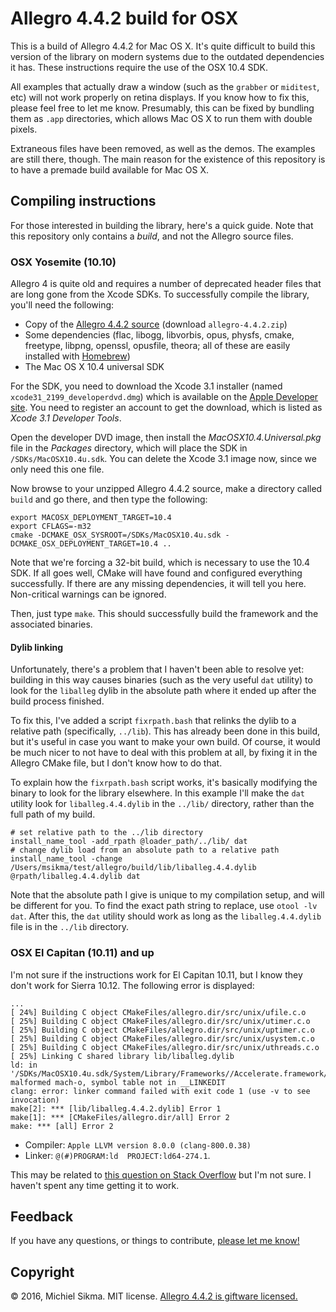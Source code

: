 # Allegro 4.4.2 build for OSX

This is a build of Allegro 4.4.2 for Mac OS X. It's quite difficult to build this version of the library on modern systems due to the outdated dependencies it has. These instructions require the use of the OSX 10.4 SDK.

All examples that actually draw a window (such as the `grabber` or `miditest`, etc) will not work properly on retina displays. If you know how to fix this, please feel free to let me know. Presumably, this can be fixed by bundling them as `.app` directories, which allows Mac OS X to run them with double pixels.

Extraneous files have been removed, as well as the demos. The examples are still there, though. The main reason for the existence of this repository is to have a premade build available for Mac OS X.

## Compiling instructions

For those interested in building the library, here's a quick guide. Note that this repository only contains a *build*, and not the Allegro source files.

### OSX Yosemite (10.10)

Allegro 4 is quite old and requires a number of deprecated header files that are long gone from the Xcode SDKs. To successfully compile the library, you'll need the following:

* Copy of the [Allegro 4.4.2 source](https://www.allegro.cc/files/?v=4.4) (download `allegro-4.4.2.zip`)
* Some dependencies (flac, libogg, libvorbis, opus, physfs, cmake, freetype, libpng, openssl, opusfile, theora; all of these are easily installed with [Homebrew](http://brew.sh/index.html))
* The Mac OS X 10.4 universal SDK

For the SDK, you need to download the Xcode 3.1 installer (named `xcode31_2199_developerdvd.dmg`) which is available on the [Apple Developer site](https://developer.apple.com/download/more/). You need to register an account to get the download, which is listed as *Xcode 3.1 Developer Tools*.

Open the developer DVD image, then install the *MacOSX10.4.Universal.pkg* file in the *Packages* directory, which will place the SDK in `/SDKs/MacOSX10.4u.sdk`. You can delete the Xcode 3.1 image now, since we only need this one file.

Now browse to your unzipped Allegro 4.4.2 source, make a directory called `build` and go there, and then type the following:

    export MACOSX_DEPLOYMENT_TARGET=10.4
    export CFLAGS=-m32
    cmake -DCMAKE_OSX_SYSROOT=/SDKs/MacOSX10.4u.sdk -DCMAKE_OSX_DEPLOYMENT_TARGET=10.4 ..

Note that we're forcing a 32-bit build, which is necessary to use the 10.4 SDK. If all goes well, CMake will have found and configured everything successfully. If there are any missing dependencies, it will tell you here. Non-critical warnings can be ignored.

Then, just type `make`. This should successfully build the framework and the associated binaries.

#### Dylib linking

Unfortunately, there's a problem that I haven't been able to resolve yet: building in this way causes binaries (such as the very useful `dat` utility) to look for the `liballeg` dylib in the absolute path where it ended up after the build process finished.

To fix this, I've added a script `fixrpath.bash` that relinks the dylib to a relative path (specifically, `../lib`). This has already been done in this build, but it's useful in case you want to make your own build. Of course, it would be much nicer to not have to deal with this problem at all, by fixing it in the Allegro CMake file, but I don't know how to do that.

To explain how the `fixrpath.bash` script works, it's basically modifying the binary to look for the library elsewhere. In this example I'll make the `dat` utility look for `liballeg.4.4.dylib` in the `../lib/` directory, rather than the full path of my build.

    # set relative path to the ../lib directory
    install_name_tool -add_rpath @loader_path/../lib/ dat
    # change dylib load from an absolute path to a relative path
    install_name_tool -change /Users/msikma/test/allegro/build/lib/liballeg.4.4.dylib @rpath/liballeg.4.4.dylib dat

Note that the absolute path I give is unique to my compilation setup, and will be different for you. To find the exact path string to replace, use `otool -lv dat`. After this, the `dat` utility should work as long as the `liballeg.4.4.dylib` file is in the `../lib` directory.

### OSX El Capitan (10.11) and up

I'm not sure if the instructions work for El Capitan 10.11, but I know they don't work for Sierra 10.12. The following error is displayed:

    ...
    [ 24%] Building C object CMakeFiles/allegro.dir/src/unix/ufile.c.o
    [ 25%] Building C object CMakeFiles/allegro.dir/src/unix/utimer.c.o
    [ 25%] Building C object CMakeFiles/allegro.dir/src/unix/uptimer.c.o
    [ 25%] Building C object CMakeFiles/allegro.dir/src/unix/usystem.c.o
    [ 25%] Building C object CMakeFiles/allegro.dir/src/unix/uthreads.c.o
    [ 25%] Linking C shared library lib/liballeg.dylib
    ld: in '/SDKs/MacOSX10.4u.sdk/System/Library/Frameworks//Accelerate.framework/Versions/A/Accelerate', malformed mach-o, symbol table not in __LINKEDIT
    clang: error: linker command failed with exit code 1 (use -v to see invocation)
    make[2]: *** [lib/liballeg.4.4.2.dylib] Error 1
    make[1]: *** [CMakeFiles/allegro.dir/all] Error 2
    make: *** [all] Error 2

* Compiler: `Apple LLVM version 8.0.0 (clang-800.0.38)`
* Linker: `@(#)PROGRAM:ld  PROJECT:ld64-274.1`.

This may be related to [this question on Stack Overflow](http://stackoverflow.com/questions/39381754/malformed-mach-o-image-symbol-table-underruns-linkedit) but I'm not sure. I haven't spent any time getting it to work.

## Feedback

If you have any questions, or things to contribute, [please let me know!](https://twitter.com/michielsikma)

## Copyright

© 2016, Michiel Sikma. MIT license. [Allegro 4.4.2 is giftware licensed.](http://liballeg.org/license.html)